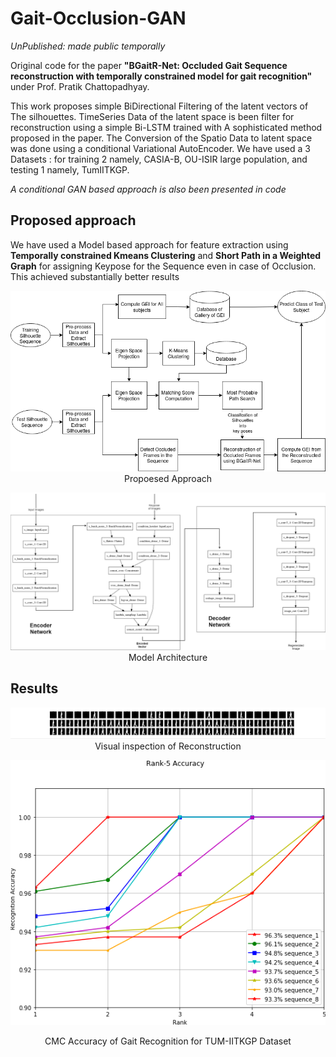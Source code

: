 # Gait-Occlusion-GAN

*UnPublished: made public temporally*

Original code for the paper **"BGaitR-Net: Occluded Gait Sequence reconstruction with temporally constrained model for gait recognition"** under Prof. Pratik Chattopadhyay.

This work proposes simple BiDirectional Filtering of the latent vectors of The silhouettes. TimeSeries Data of the latent space is been filter for reconstruction using a simple Bi-LSTM trained with A sophisticated method proposed in the paper.
The Conversion of the Spatio Data to latent space was done using a  conditional Variational AutoEncoder.
We have used a 3 Datasets : for training 2 namely, CASIA-B, OU-ISIR large population, and testing 1 namely, TumIITKGP.

*A conditional GAN based approach is also been presented in code*

## Proposed approach

We have used a Model based approach for feature extraction using **Temporally constrained Kmeans Clustering** and **Short Path in a Weighted Graph** for assigning Keypose for the Sequence even in case of Occlusion. This achieved substantially better results
<p align="center">
<img src="results/pa.png"/>
Propoesed Approach
</p>

<p align="center">
<img src="results/en.png"/>
  Model Architecture
</p>


## Results

<p align="center">
<img src="results/733occlu.jpg"/>
Visual inspection of Reconstruction
</p>

<p align="center">
<img src="results/cmc_plot.png"/>
</p>
<p align="center">
  CMC Accuracy of Gait Recognition for TUM-IITKGP Dataset
</p>
